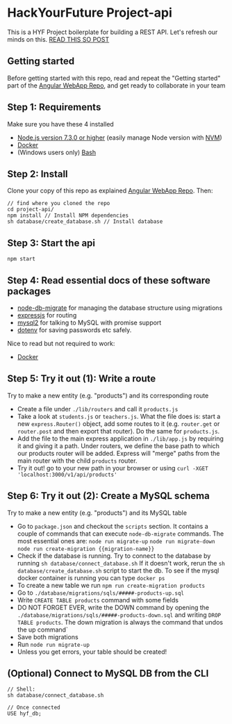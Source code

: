 # HackYourFuture Project-api

This is a HYF Project boilerplate for building a REST API. Let's refresh our minds on this. [READ THIS SO POST](http://stackoverflow.com/questions/671118/what-exactly-is-restful-programming)

## Getting started
Before getting started with this repo, read and repeat the "Getting started" part of the [Angular WebApp Repo](https://github.com/HackYourFuture/project-webapp-angular), and get ready to collaborate in your team

## Step 1: Requirements
Make sure you have these 4 installed
- [Node.js version 7.3.0 or higher](https://nodejs.org/en/) (easily manage Node version with [NVM](https://github.com/creationix/nvm/blob/master/README.md))
- [Docker](https://www.docker.com/community-edition#/download)
- (Windows users only) [Bash](https://www.howtogeek.com/261591/how-to-create-and-run-bash-shell-scripts-on-windows-10/)

## Step 2: Install
Clone your copy of this repo as explained [Angular WebApp Repo](https://github.com/HackYourFuture/project-webapp-angular). Then:
```
// find where you cloned the repo
cd project-api/
npm install // Install NPM dependencies
sh database/create_database.sh // Install database
```

## Step 3: Start the api
```
npm start
```

## Step 4: Read essential docs of these software packages
- [node-db-migrate](https://db-migrate.readthedocs.io/en/latest/) for managing the database structure using migrations
- [expressjs](http://expressjs.com/) for routing
- [mysql2](https://github.com/sidorares/node-mysql2) for talking to MySQL with promise support
- [dotenv](https://github.com/motdotla/dotenv) for saving passwords etc safely.

Nice to read but not required to work:
- [Docker](https://www.docker.com/what-docker)


## Step 5: Try it out (1): Write a route
Try to make a new entity (e.g. "products") and its corresponding route
- Create a file under `./lib/routers` and call it `products.js`
- Take a look at `students.js` or `teachers.js`. What the file does is: start a new `express.Router()` object, add some routes to it (e.g. `router.get` or `router.post` and then export that router). Do the same for `products.js`.
- Add the file to the main express application in `./lib/app.js` by requiring it and giving it a path. Under routers, we define the base path to which our products router will be added. Express will "merge" paths from the main router with the child `products` router.
- Try it out! go to your new path in your browser or using `curl -XGET 'localhost:3000/v1/api/products'`

## Step 6: Try it out (2): Create a MySQL schema
Try to make a new entity (e.g. "products") and its MySQL table
- Go to `package.json` and checkout the `scripts` section. It contains a couple of commands that can execute `node-db-migrate` commands. The most essential ones are: `node run migrate-up` `node run migrate-down` `node run create-migration {{migration-name}}`
- Check if the database is running. Try to connect to the database by running `sh database/connect_database.sh` If it doesn't work, rerun the `sh database/create_database.sh` script to start the db. To see if the mysql docker container is running you can type `docker ps`
- To create a new table we run `npm run create-migration products`
- Go to `./database/migrations/sqls/#####-products-up.sql`
- Write `CREATE TABLE products` command with some fields
- DO NOT FORGET EVER, write the DOWN command by opening the `./database/migrations/sqls/#####-products-down.sql` and writing `DROP TABLE products`. The down migration is always the command that undos the up command`
- Save both migrations
- Run `node run migrate-up`
- Unless you get errors, your table should be created!

## (Optional) Connect to MySQL DB from the CLI
```
// Shell:
sh database/connect_database.sh

// Once connected
USE hyf_db;
```
